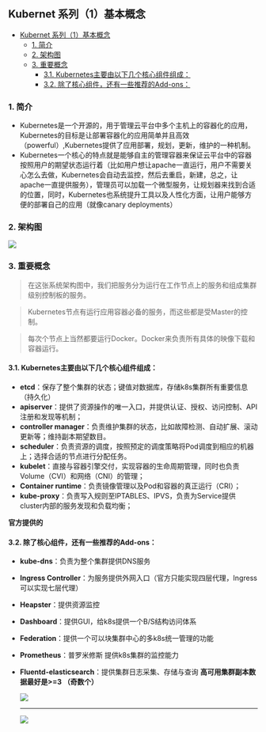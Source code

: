 ## Kubernet 系列（1）基本概念 
<!-- TOC -->

- [Kubernet 系列（1）基本概念](#kubernet-系列1基本概念)
  - [1. 简介](#1-简介)
  - [2. 架构图](#2-架构图)
  - [3. 重要概念](#3-重要概念)
    - [3.1. Kubernetes主要由以下几个核心组件组成：](#31-kubernetes主要由以下几个核心组件组成)
    - [3.2. 除了核心组件，还有一些推荐的Add-ons：](#32-除了核心组件还有一些推荐的add-ons)

<!-- /TOC -->
### 1. 简介
- Kubernetes是一个开源的，用于管理云平台中多个主机上的容器化的应用，Kubernetes的目标是让部署容器化的应用简单并且高效（powerful）,Kubernetes提供了应用部署，规划，更新，维护的一种机制。
- Kubernetes一个核心的特点就是能够自主的管理容器来保证云平台中的容器按照用户的期望状态运行着（比如用户想让apache一直运行，用户不需要关心怎么去做，Kubernetes会自动去监控，然后去重启，新建，总之，让apache一直提供服务），管理员可以加载一个微型服务，让规划器来找到合适的位置，同时，Kubernetes也系统提升工具以及人性化方面，让用户能够方便的部署自己的应用（就像canary deployments）
### 2. 架构图
![](https://yds-01.coding.net/p/Summary-of-notes/d/Summary-of-notes/git/raw/master/images/K8s架构图.png)
### 3. 重要概念
> 在这张系统架构图中，我们把服务分为运行在工作节点上的服务和组成集群级别控制板的服务。

> Kubernetes节点有运行应用容器必备的服务，而这些都是受Master的控制。

> 每次个节点上当然都要运行Docker。Docker来负责所有具体的映像下载和容器运行。


#### 3.1. Kubernetes主要由以下几个核心组件组成：
- **etcd**：保存了整个集群的状态；键值对数据库，存储k8s集群所有重要信息（持久化）
- **apiserver**：提供了资源操作的唯一入口，并提供认证、授权、访问控制、API注册和发现等机制；
- **controller manager**：负责维护集群的状态，比如故障检测、自动扩展、滚动更新等；维持副本期望数目。
- **scheduler**：负责资源的调度，按照预定的调度策略将Pod调度到相应的机器上；选择合适的节点进行分配任务。
- **kubelet**：直接与容器引擎交付，实现容器的生命周期管理，同时也负责Volume（CVI）和网络（CNI）的管理；
- **Container runtime**：负责镜像管理以及Pod和容器的真正运行（CRI）；
- **kube-proxy**：负责写入规则至IPTABLES、IPVS，负责为Service提供cluster内部的服务发现和负载均衡；

**官方提供的**

#### 3.2. 除了核心组件，还有一些推荐的Add-ons：
- **kube-dns**：负责为整个集群提供DNS服务
- **Ingress Controller**：为服务提供外网入口（官方只能实现四层代理，Ingress可以实现七层代理）
- **Heapster**：提供资源监控
- **Dashboard**：提供GUI，给k8s提供一个B/S结构访问体系
- **Federation**：提供一个可以块集群中心的多k8s统一管理的功能
- **Prometheus**：普罗米修斯 提供k8s集群的监控能力
- **Fluentd-elasticsearch**：提供集群日志采集、存储与查询
  **高可用集群副本数据最好是>=3 （奇数个）**

  ![](https://yds-01.coding.net/p/Summary-of-notes/d/Summary-of-notes/git/raw/master/images/k8s-master.png)
  ****
  ![](https://yds-01.coding.net/p/Summary-of-notes/d/Summary-of-notes/git/raw/master/images/k8s-node.png)